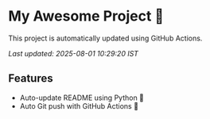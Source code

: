 # My Awesome Project 🚀

This project is automatically updated using GitHub Actions.

_Last updated: 2025-08-01 10:29:20 IST_

## Features
- Auto-update README using Python 🐍
- Auto Git push with GitHub Actions 🤖
